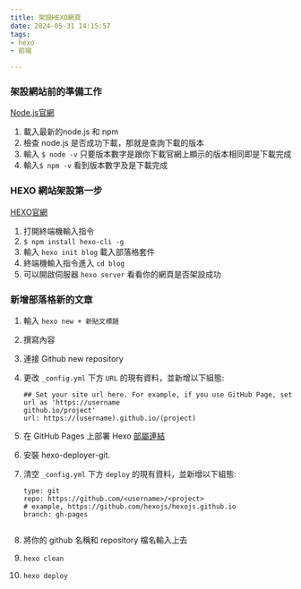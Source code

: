 ```yaml
---
title: 架設HEXO網頁
date: 2024-05-31 14:15:57
tags: 
- hexo
- 前端

---
```

### 架設網站前的準備工作
[Node.js官網](https://nodejs.org/en)

1. 載入最新的node.js 和 npm
2. 檢查 node.js 是否成功下載，那就是查詢下載的版本
3. 輸入 `$ node -v` 只要版本數字是跟你下載官網上顯示的版本相同即是下載完成
4. 輸入`$ npm -v` 看到版本數字及是下載完成



### HEXO 網站架設第一步
[HEXO官網](https://hexo.io/zh-tw/)

1. 打開終端機輸入指令
2. `$ npm install hexo-cli -g`
3. 輸入 `hexo init blog` 載入部落格套件
4. 終端機輸入指令進入 `cd blog`
5. 可以開啟伺服器 `hexo server` 看看你的網頁是否架設成功


### 新增部落格新的文章

1. 輸入 `hexo new + 新貼文標題`
2. 撰寫內容
3. 連接 Github new repository
4. 更改 `_config.yml` 下方 `URL` 的現有資料，並新增以下組態:
   ```# URL
   ## Set your site url here. For example, if you use GitHub Page, set url as 'https://username
   github.io/project'
   url: https://(username).github.io/(project)

5. 在 GitHub Pages 上部署 Hexo 
      [部屬連結](https://github.com/hexojs/hexo-deployer-git)

6. 安裝 hexo-deployer-git.
7. 清空 `_config.yml` 下方 `deploy` 的現有資料，並新增以下組態:
    ```deploy:
    type: git
    repo: https://github.com/<username>/<project>
    # example, https://github.com/hexojs/hexojs.github.io
    branch: gh-pages
 

7. 將你的 github 名稱和 repository 檔名輸入上去
8. `hexo clean`
9.  `hexo deploy`
